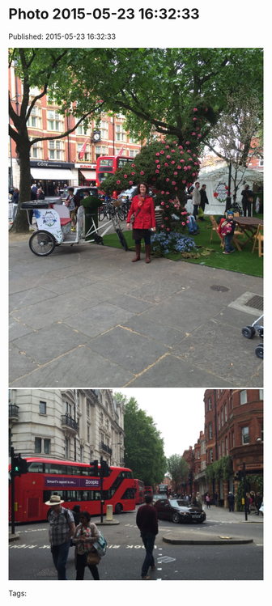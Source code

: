 
# Photo 2015-05-23 16:32:33

Published: 2015-05-23 16:32:33

![](119689239707-0.jpg)
![](119689239707-1.jpg)

Tags: 
